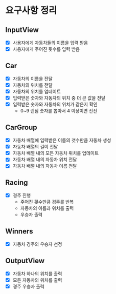 # 요구사항 정리
## InputView
- [X] 사용자에게 자동차들의 이름을 입력 받음
- [X] 사용자에게 주어진 횟수를 입력 받음

## Car
- [X] 자동차의 이름을 전달
- [X] 자동차의 위치를 전달
- [X] 자동차의 위치를 업데이트
- [X] 입력받은 숫자와 자동차의 위치 중 더 큰 값을 전달
- [X] 입력받은 숫자와 자동차의 위치가 같은지 확인
  * 0~9 랜덤 숫자를 뽑아서 4 이상이면 전진

## CarGroup
- [X] 자동차 배열에 입력받은 이름의 갯수만큼 자동차 생성
- [X] 자동차 배열의 길이 전달
- [X] 자동차 배열 내의 모든 자동차 위치를 업데이트
- [X] 자동차 배열 내의 자동차 위치 전달
- [X] 자동차 배열 내의 자동차 이름 전달

## Racing
- [X] 경주 진행
  * 주어진 횟수만큼 경주를 반복
  * 자동차의 이름과 위치를 출력
  * 우승자 출력

## Winners
- [X] 자동차 경주의 우승자 선정

## OutputView
- [X] 자동차 하나의 위치를 출력
- [X] 모든 자동차의 위치를 출력
- [X] 경주 우승자 출력